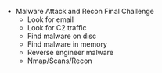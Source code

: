      
   * Malware Attack and Recon Final Challenge  
      * Look for email      
      * Look for C2 traffic      
      * Find malware on disc     
      * Find malware in memory      
      * Reverse engineer malware
      * Nmap/Scans/Recon
